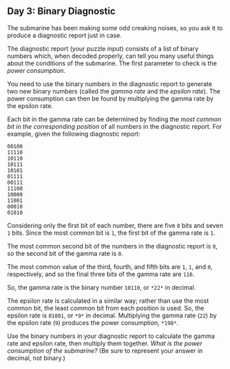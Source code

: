 Day 3: Binary Diagnostic
------------------------

The submarine has been making some odd creaking noises, so you ask it to produce a diagnostic report just in case.


The diagnostic report (your puzzle input) consists of a list of binary numbers which, when decoded properly, can tell you many useful things about the conditions of the submarine. The first parameter to check is the *power consumption*.


You need to use the binary numbers in the diagnostic report to generate two new binary numbers (called the *gamma rate* and the *epsilon rate*). The power consumption can then be found by multiplying the gamma rate by the epsilon rate.


Each bit in the gamma rate can be determined by finding the *most common bit in the corresponding position* of all numbers in the diagnostic report. For example, given the following diagnostic report:



```
00100
11110
10110
10111
10101
01111
00111
11100
10000
11001
00010
01010

```

Considering only the first bit of each number, there are five `0` bits and seven `1` bits. Since the most common bit is `1`, the first bit of the gamma rate is `1`.


The most common second bit of the numbers in the diagnostic report is `0`, so the second bit of the gamma rate is `0`.


The most common value of the third, fourth, and fifth bits are `1`, `1`, and `0`, respectively, and so the final three bits of the gamma rate are `110`.


So, the gamma rate is the binary number `10110`, or `*22*` in decimal.


The epsilon rate is calculated in a similar way; rather than use the most common bit, the least common bit from each position is used. So, the epsilon rate is `01001`, or `*9*` in decimal. Multiplying the gamma rate (`22`) by the epsilon rate (`9`) produces the power consumption, `*198*`.


Use the binary numbers in your diagnostic report to calculate the gamma rate and epsilon rate, then multiply them together. *What is the power consumption of the submarine?* (Be sure to represent your answer in decimal, not binary.)


